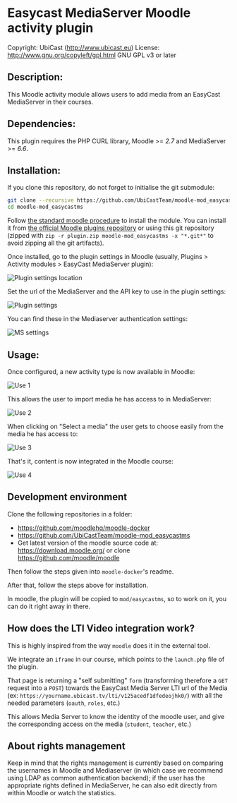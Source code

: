 Easycast MediaServer Moodle activity plugin
===========================================

Copyright: UbiCast (http://www.ubicast.eu)
License: http://www.gnu.org/copyleft/gpl.html GNU GPL v3 or later

Description:
------------
This Moodle activity module allows users to add media from an EasyCast MediaServer in their courses.

Dependencies:
-------------
This plugin requires the PHP CURL library,
Moodle >= *2.7* and MediaServer >= *6.6*.

Installation:
-------------

If you clone this repository, do not forget to initialise the git submodule:

```bash
git clone --recursive https://github.com/UbiCastTeam/moodle-mod_easycastms
cd moodle-mod_easycastms
```

Follow [the standard moodle procedure](https://docs.moodle.org/28/en/Installing_plugins) to install the module. You can install it from [the official Moodle plugins repository](https://moodle.org/plugins/view.php?plugin=mod_easycastms) or using this git repository (zipped with `zip -r plugin.zip moodle-mod_easycastms -x "*.git*"` to avoid zipping all the git artifacts).

Once installed, go to the plugin settings in Moodle (usually, Plugins > Activity modules > EasyCast MediaServer plugin):

![Plugin settings location](http://www.ubicast.eu/medias/downloads/techdocs/lms-integration/moodle/settings1.png)

Set the url of the MediaServer and the API key to use in the plugin settings:

![Plugin settings](http://www.ubicast.eu/medias/downloads/techdocs/lms-integration/moodle/settings2.png)

You can find these in the Mediaserver authentication settings:

![MS settings](http://www.ubicast.eu/medias/downloads/techdocs/lms-integration/moodle/settings3.png)

Usage:
------

Once configured, a new activity type is now available in Moodle:

![Use 1](http://www.ubicast.eu/medias/downloads/techdocs/lms-integration/moodle/use1.png)

This allows the user to import media he has access to in MediaServer:

![Use 2](http://www.ubicast.eu/medias/downloads/techdocs/lms-integration/moodle/use2.png)

When clicking on "Select a media" the user gets to choose easily from the media he has access to:

![Use 3](http://www.ubicast.eu/medias/downloads/techdocs/lms-integration/moodle/use3.png)

That's it, content is now integrated in the Moodle course:

![Use 4](http://www.ubicast.eu/medias/downloads/techdocs/lms-integration/moodle/use4.png)

Development environment
-----------------------

Clone the following repositories in a folder:

* https://github.com/moodlehq/moodle-docker
* https://github.com/UbiCastTeam/moodle-mod_easycastms
* Get latest version of the moodle source code at: https://download.moodle.org/ or clone https://github.com/moodle/moodle

Then follow the steps given into `moodle-docker`'s readme.

After that, follow the steps above for installation.

In moodle, the plugin will be copied to `mod/easycastms`, so to work on it, you can do it right away in there.

How does the LTI Video integration work?
-----------------

This is highly inspired from the way `moodle` does it in the external tool.

We integrate an `iframe` in our course, which points to the `launch.php` file of the plugin.

That page is returning a "self submitting" `form` (transforming therefore a `GET` request into a `POST`) towards the EasyCast Media Server LTI url of the Media (ex: `https://yourname.ubicast.tv/lti/v125acedf1dfedeojhk0/`) with all the needed parameters (`oauth`, `roles`, etc.)

This allows Media Server to know the identity of the moodle user, and give the corresponding access on the media (`student`, `teacher`, etc.)

About rights management
-----------------------

Keep in mind that the rights management is currently based on comparing the usernames in Moodle and Mediaserver (in which case we recommend using LDAP as common authentication backend); if the user has the appropriate rights defined in MediaServer, he can also edit directly from within Moodle or watch the statistics.
